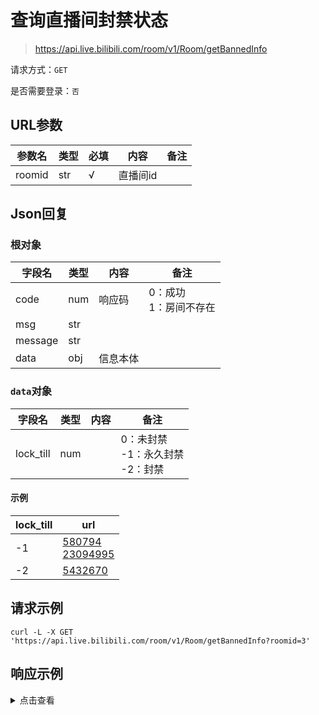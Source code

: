 # 查询直播间封禁状态

> https://api.live.bilibili.com/room/v1/Room/getBannedInfo

请求方式：`GET`

是否需要登录：`否`

## URL参数

| 参数名    | 类型  | 必填  | 内容    | 备注  |
|--------|-----|-----|-------|-----|
| roomid | str | √   | 直播间id |     |

## Json回复

### 根对象

| 字段名     | 类型  | 内容   | 备注               |
|---------|-----|------|------------------|
| code    | num | 响应码  | 0：成功<br/>1：房间不存在 |
| msg     | str |      |                  |
| message | str |      |                  |
| data    | obj | 信息本体 |                  |

### `data`对象

| 字段名       | 类型  | 内容  | 备注                          |
|-----------|-----|-----|-----------------------------|
| lock_till | num |     | 0：未封禁<br/>-1：永久封禁<br/>-2：封禁 |

#### 示例

| lock_till | url                                                                                           |
|-----------|-----------------------------------------------------------------------------------------------|
| -1        | [580794](https://live.bilibili.com/580794)<br/>[23094995](https://live.bilibili.com/23094995) |
| -2        | [5432670](https://live.bilibili.com/5432670)                                                  |

## 请求示例

```shell
curl -L -X GET 'https://api.live.bilibili.com/room/v1/Room/getBannedInfo?roomid=3'
```

## 响应示例

<details>
<summary>点击查看</summary>

```json
{
  "code": 0,
  "msg": "ok",
  "message": "ok",
  "data": {
    "lock_till": 0
  }
}
```

</details>